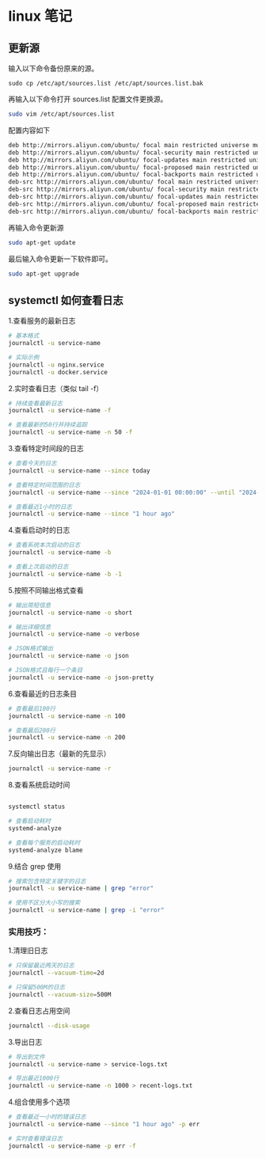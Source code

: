 # linux 笔记

## 更新源

输入以下命令备份原来的源。

```shell
sudo cp /etc/apt/sources.list /etc/apt/sources.list.bak
```

再输入以下命令打开 sources.list 配置文件更换源。

```bash
sudo vim /etc/apt/sources.list
```

配置内容如下

```bash
deb http://mirrors.aliyun.com/ubuntu/ focal main restricted universe multiverse
deb http://mirrors.aliyun.com/ubuntu/ focal-security main restricted universe multiverse
deb http://mirrors.aliyun.com/ubuntu/ focal-updates main restricted universe multiverse
deb http://mirrors.aliyun.com/ubuntu/ focal-proposed main restricted universe multiverse
deb http://mirrors.aliyun.com/ubuntu/ focal-backports main restricted universe multiverse
deb-src http://mirrors.aliyun.com/ubuntu/ focal main restricted universe multiverse
deb-src http://mirrors.aliyun.com/ubuntu/ focal-security main restricted universe multiverse
deb-src http://mirrors.aliyun.com/ubuntu/ focal-updates main restricted universe multiverse
deb-src http://mirrors.aliyun.com/ubuntu/ focal-proposed main restricted universe multiverse
deb-src http://mirrors.aliyun.com/ubuntu/ focal-backports main restricted universe multiverse
```

再输入命令更新源

```bash
sudo apt-get update
```

最后输入命令更新一下软件即可。

```bash
sudo apt-get upgrade
```

## systemctl 如何查看日志

1.查看服务的最新日志

```bash
# 基本格式
journalctl -u service-name

# 实际示例
journalctl -u nginx.service
journalctl -u docker.service
```

2.实时查看日志（类似 tail -f）

```bash
# 持续查看最新日志
journalctl -u service-name -f

# 查看最新的50行并持续追踪
journalctl -u service-name -n 50 -f
```

3.查看特定时间段的日志

```bash
# 查看今天的日志
journalctl -u service-name --since today

# 查看特定时间范围的日志
journalctl -u service-name --since "2024-01-01 00:00:00" --until "2024-01-02 00:00:00"

# 查看最近1小时的日志
journalctl -u service-name --since "1 hour ago"

```

4.查看启动时的日志

```bash
# 查看系统本次启动的日志
journalctl -u service-name -b

# 查看上次启动的日志
journalctl -u service-name -b -1
```

5.按照不同输出格式查看

```bash
# 输出简短信息
journalctl -u service-name -o short

# 输出详细信息
journalctl -u service-name -o verbose

# JSON格式输出
journalctl -u service-name -o json

# JSON格式且每行一个条目
journalctl -u service-name -o json-pretty
```

6.查看最近的日志条目

```bash
# 查看最后100行
journalctl -u service-name -n 100

# 查看最后200行
journalctl -u service-name -n 200
```

7.反向输出日志（最新的先显示）

```bash
journalctl -u service-name -r
```

8.查看系统启动时间

```bash

systemctl status

# 查看启动耗时
systemd-analyze

# 查看每个服务的启动耗时
systemd-analyze blame
```

9.结合 grep 使用

```bash
# 搜索包含特定关键字的日志
journalctl -u service-name | grep "error"

# 使用不区分大小写的搜索
journalctl -u service-name | grep -i "error"
```

### 实用技巧：

1.清理旧日志

```bash
# 只保留最近两天的日志
journalctl --vacuum-time=2d

# 只保留500M的日志
journalctl --vacuum-size=500M

```

2.查看日志占用空间

```bash
journalctl --disk-usage
```

3.导出日志

```bash
# 导出到文件
journalctl -u service-name > service-logs.txt

# 导出最近1000行
journalctl -u service-name -n 1000 > recent-logs.txt
```

4.组合使用多个选项

```bash
# 查看最近一小时的错误日志
journalctl -u service-name --since "1 hour ago" -p err

# 实时查看错误日志
journalctl -u service-name -p err -f
```
